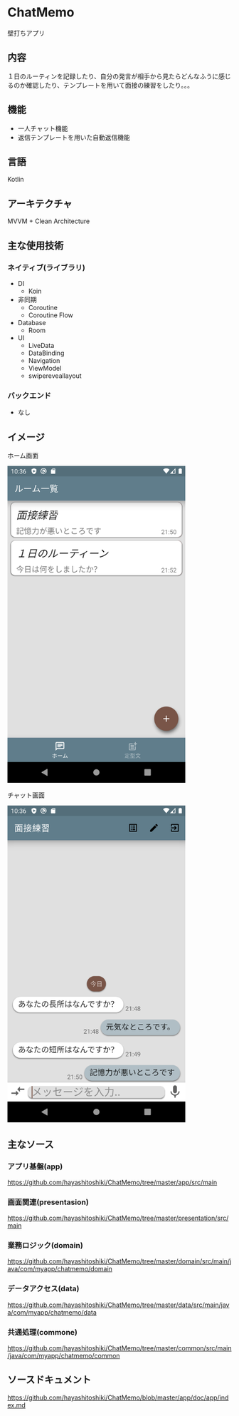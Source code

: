 # ChatMemo
壁打ちアプリ

## 内容
１日のルーティンを記録したり、自分の発言が相手から見たらどんなふうに感じるのか確認したり、テンプレートを用いて面接の練習をしたり。。。

## 機能
* 一人チャット機能
* 返信テンプレートを用いた自動返信機能
 
## 言語
Kotlin

## アーキテクチャ
MVVM + Clean Architecture

## 主な使用技術
###  ネイティブ(ライブラリ)
* DI
  * Koin
* 非同期
  * Coroutine
  * Coroutine Flow
* Database
  * Room
* UI
  * LiveData
  * DataBinding
  * Navigation
  * ViewModel
  * swipereveallayout

### バックエンド
* なし　


## イメージ
ホーム画面

<img src="https://github.com/hayashitoshiki/ChatMemo/blob/master/picture/Screenshot_home.png" width="400">  

チャット画面  

<img src="https://github.com/hayashitoshiki/ChatMemo/blob/master/picture/Screenshot_chat.png" width="400">  

## 主なソース

### アプリ基盤(app)
https://github.com/hayashitoshiki/ChatMemo/tree/master/app/src/main

### 画面関連(presentasion)
https://github.com/hayashitoshiki/ChatMemo/tree/master/presentation/src/main

### 業務ロジック(domain)
https://github.com/hayashitoshiki/ChatMemo/tree/master/domain/src/main/java/com/myapp/chatmemo/domain

### データアクセス(data)
https://github.com/hayashitoshiki/ChatMemo/tree/master/data/src/main/java/com/myapp/chatmemo/data

### 共通処理(commone)
https://github.com/hayashitoshiki/ChatMemo/tree/master/common/src/main/java/com/myapp/chatmemo/common

## ソースドキュメント
https://github.com/hayashitoshiki/ChatMemo/blob/master/app/doc/app/index.md
